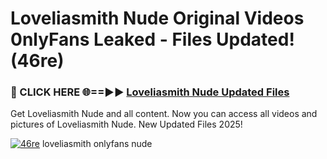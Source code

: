 # Loveliasmith Nude Original Videos 0nlyFans Leaked - Files Updated! (46re)

<h3>🔴 CLICK HERE 🌐==►► <a href="https://tinyurl.com/52m3yx9h" rel="nofollow">Loveliasmith Nude Updated Files</a></h3>

Get Loveliasmith Nude and all content. Now you can access all videos and pictures of Loveliasmith Nude. New Updated Files 2025!

[![46re](https://i.imgur.com/TnHtlc8.gif)](https://tinyurl.com/52m3yx9h)
loveliasmith onlyfans nude